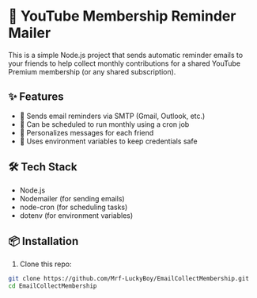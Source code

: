 # 🎥 YouTube Membership Reminder Mailer

This is a simple Node.js project that sends automatic reminder emails to your friends to help collect monthly contributions for a shared YouTube Premium membership (or any shared subscription).

## ✨ Features

- 📧 Sends email reminders via SMTP (Gmail, Outlook, etc.)
- 📆 Can be scheduled to run monthly using a cron job
- 👤 Personalizes messages for each friend
- 🔐 Uses environment variables to keep credentials safe

## 🛠️ Tech Stack

- Node.js
- Nodemailer (for sending emails)
- node-cron (for scheduling tasks)
- dotenv (for environment variables)

## 📦 Installation

1. Clone this repo:

```bash
git clone https://github.com/Mrf-LuckyBoy/EmailCollectMembership.git
cd EmailCollectMembership
```
